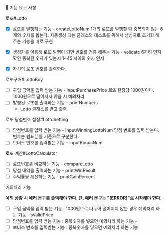 🚀 기능 요구 사항

로또#Lotto

- [x] 로또를 발행하는 기능 - createLottoNum
      1개의 로또를 발행할 때 중복되지 않는 6개의 숫자를 뽑는다.
      자동생성 되는 클래스와 테스트를 위해서 생성자로 초기화 해주는 기능을 따로 구현

- [x] 생성자를 이용해 로또 발행이 되면 번호를 검증 해주는 기능 - validate
      6자리 인지 확인
      중복된 숫자가 있는지
      1~45 사이의 숫자 인지

- [x] 자신의 로또 번호를 출력한다.

로또구매#LottoBuy

- [ ] 구입 금액을 입력 받는 기능 - inputPurchasePrice
      로또 한장당 1000원이다.
      1000원으로 떨어지지 않을 시 예외처리
- [ ] 발행된 로또를 출력하는 기능 - printNumbers
  - Lotto 클래스를 받고 출력

로또 당첨번호 설정#LottoSetting

- [ ] 당첨번호를 입력 받는 기능 - inputWinningLottoNum
      당첨 번호를 입력 받는다. 번호는 쉼표(,)를 기준으로 구분한다.
- [ ] 보너스 번호를 입력받는 기능 - inputBonusNum

로또 계산#LottoCalculator

- [ ] 로또번호를 비교하는 기능 - compareLotto
- [ ] 당첨 내역을 출력하는 기능 - printWinResult
- [ ] 수익률을 계산하는 기능 - printGainPercent

예외처리 기능

**예외 상황 시 에러 문구를 출력해야 한다. 단, 에러 문구는 "[ERROR]"로 시작해야 한다.**

- [ ] 구입 금액을 입력 받는 기능 : 1000원으로 나누어 떨어지지 않는 경우 예외처리 하는 기능 -isValidPrice
- [ ] 당첨번호를 입력 받는 기능 : 중복숫자를 넣으면 예외처리 하는 기능 -
- [ ] 보너스 번호를 입력받는 기능 : 중복숫자를 넣으면 예외처리 하는 기능
